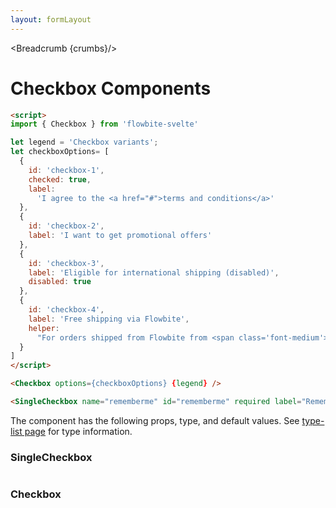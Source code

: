 ```yaml
---
layout: formLayout
---
```


<script>
  import Htwo from '../utils/Htwo.svelte'
import { SingleCheckbox, Checkbox, Table, TableDefaultRow, Breadcrumb } from '$lib/index'
import componentProps from '../props/SingleCheckbox.json'
let items = componentProps.props
import componentProps2 from '../props/Checkbox.json'
let items2 = componentProps2.props

let propHeader = ['Name', 'Type', 'Default']
let divClass='w-full relative overflow-x-auto shadow-md sm:rounded-lg'
let theadClass ='text-xs text-gray-700 uppercase bg-gray-50 dark:bg-gray-700 dark:text-white'

let legend = 'Checkbox variants';
let checkboxOptions= [
  {
    id: 'checkbox-1',
    checked: true,
    label:
      'I agree to the <a href="#">terms and conditions</a>'
  },
  {
    id: 'checkbox-2',
    label: 'I want to get promotional offers'
  },
  {
    id: 'checkbox-3',
    label: 'Eligible for international shipping (disabled)',
    disabled: true
  },
  {
    id: 'checkbox-4',
    label: 'Free shipping via Flowbite',
    helper:
      "For orders shipped from Flowbite from <span class='font-medium'>€ 25</span> in books or <span>€ 29</span> on other categories</span>"
  }
]

  let crumbs = [
    {
      label:'Home',
      href:'/'
    },
    {
      label:'Forms',
      href:'/forms/'
    },
    {
      label:'Checkbox',
      href:'/forms/checkbox'
    }
  ]
</script>

<Breadcrumb {crumbs}/>

<h1 class="text-3xl w-full dark:text-white py-8">Checkbox Components</h1>

<Htwo label="Examples" />

<div class="rounded-xl w-full my-4 mx-auto bg-gradient-to-r bg-white dark:bg-gray-900 border border-gray-200 dark:border-gray-700 p-2 sm:p-6">
<Checkbox options={checkboxOptions} {legend} />
</div>

```html
<script>
import { Checkbox } from 'flowbite-svelte'

let legend = 'Checkbox variants';
let checkboxOptions= [
  {
    id: 'checkbox-1',
    checked: true,
    label:
      'I agree to the <a href="#">terms and conditions</a>'
  },
  {
    id: 'checkbox-2',
    label: 'I want to get promotional offers'
  },
  {
    id: 'checkbox-3',
    label: 'Eligible for international shipping (disabled)',
    disabled: true
  },
  {
    id: 'checkbox-4',
    label: 'Free shipping via Flowbite',
    helper:
      "For orders shipped from Flowbite from <span class='font-medium'>€ 25</span> in books or <span>€ 29</span> on other categories</span>"
  }
]
</script>

<Checkbox options={checkboxOptions} {legend} />
```

<Htwo label="Signle checkbox" />


<div class="rounded-xl w-full my-4 mx-auto bg-gradient-to-r bg-white dark:bg-gray-900 border border-gray-200 dark:border-gray-700 p-2 sm:p-6">
<SingleCheckbox name="rememberme" id="rememberme" required label="Remember me" />
</div>

```html
<SingleCheckbox name="rememberme" id="rememberme" required label="Remember me" />
```

<Htwo label="Props" />

<p>The component has the following props, type, and default values. See <a href="/type-list">type-list page</a> for type information.</p>

<h3>SingleCheckbox</h3>

<Table header={propHeader} {divClass} {theadClass}>
  <TableDefaultRow items={items} rowState='hover' />
</Table>


<h3>Checkbox</h3>

<Table header={propHeader} {divClass} {theadClass}>
  <TableDefaultRow items={items2} rowState='hover' />
</Table>
